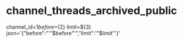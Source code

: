 # channel_threads_archived_public 
 channel_id=${1} before=${2} limit=${3} json='{"before":"'"$before"'","limit":'"$limit"'}'
